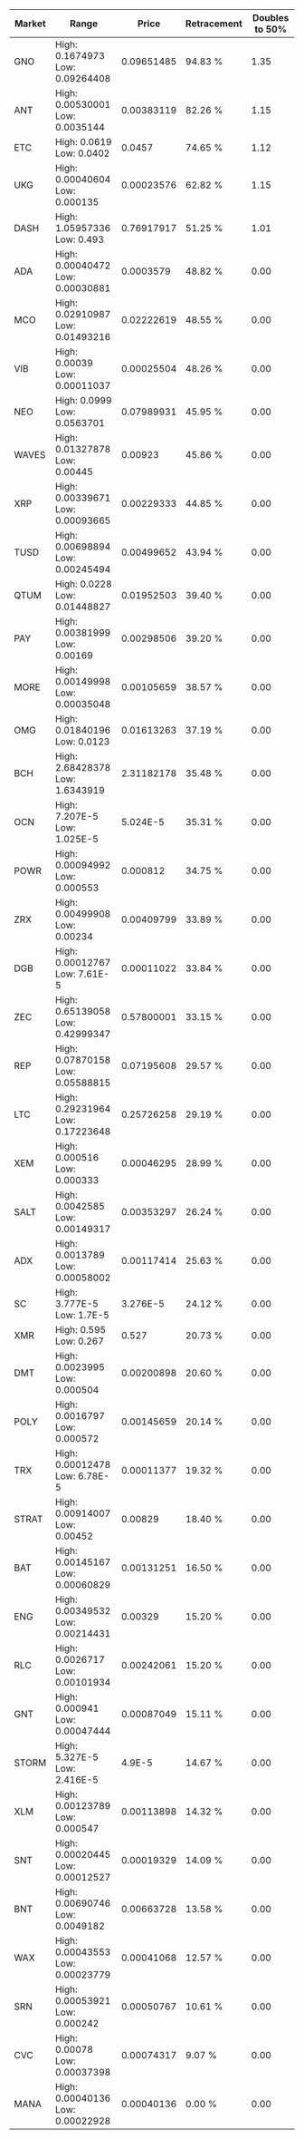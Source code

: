 | Market | Range | Price| Retracement | Doubles to 50% |
| --- | --- | --- | --- | --- |
| GNO | High: 0.1674973<br />Low: 0.09264408 | 0.09651485 | 94.83 % | 1.35 |
| ANT | High: 0.00530001<br />Low: 0.0035144 | 0.00383119 | 82.26 % | 1.15 |
| ETC | High: 0.0619<br />Low: 0.0402 | 0.0457 | 74.65 % | 1.12 |
| UKG | High: 0.00040604<br />Low: 0.000135 | 0.00023576 | 62.82 % | 1.15 |
| DASH | High: 1.05957336<br />Low: 0.493 | 0.76917917 | 51.25 % | 1.01 |
| ADA | High: 0.00040472<br />Low: 0.00030881 | 0.0003579 | 48.82 % | 0.00 |
| MCO | High: 0.02910987<br />Low: 0.01493216 | 0.02222619 | 48.55 % | 0.00 |
| VIB | High: 0.00039<br />Low: 0.00011037 | 0.00025504 | 48.26 % | 0.00 |
| NEO | High: 0.0999<br />Low: 0.0563701 | 0.07989931 | 45.95 % | 0.00 |
| WAVES | High: 0.01327878<br />Low: 0.00445 | 0.00923 | 45.86 % | 0.00 |
| XRP | High: 0.00339671<br />Low: 0.00093665 | 0.00229333 | 44.85 % | 0.00 |
| TUSD | High: 0.00698894<br />Low: 0.00245494 | 0.00499652 | 43.94 % | 0.00 |
| QTUM | High: 0.0228<br />Low: 0.01448827 | 0.01952503 | 39.40 % | 0.00 |
| PAY | High: 0.00381999<br />Low: 0.00169 | 0.00298506 | 39.20 % | 0.00 |
| MORE | High: 0.00149998<br />Low: 0.00035048 | 0.00105659 | 38.57 % | 0.00 |
| OMG | High: 0.01840196<br />Low: 0.0123 | 0.01613263 | 37.19 % | 0.00 |
| BCH | High: 2.68428378<br />Low: 1.6343919 | 2.31182178 | 35.48 % | 0.00 |
| OCN | High: 7.207E-5<br />Low: 1.025E-5 | 5.024E-5 | 35.31 % | 0.00 |
| POWR | High: 0.00094992<br />Low: 0.000553 | 0.000812 | 34.75 % | 0.00 |
| ZRX | High: 0.00499908<br />Low: 0.00234 | 0.00409799 | 33.89 % | 0.00 |
| DGB | High: 0.00012767<br />Low: 7.61E-5 | 0.00011022 | 33.84 % | 0.00 |
| ZEC | High: 0.65139058<br />Low: 0.42999347 | 0.57800001 | 33.15 % | 0.00 |
| REP | High: 0.07870158<br />Low: 0.05588815 | 0.07195608 | 29.57 % | 0.00 |
| LTC | High: 0.29231964<br />Low: 0.17223648 | 0.25726258 | 29.19 % | 0.00 |
| XEM | High: 0.000516<br />Low: 0.000333 | 0.00046295 | 28.99 % | 0.00 |
| SALT | High: 0.0042585<br />Low: 0.00149317 | 0.00353297 | 26.24 % | 0.00 |
| ADX | High: 0.0013789<br />Low: 0.00058002 | 0.00117414 | 25.63 % | 0.00 |
| SC | High: 3.777E-5<br />Low: 1.7E-5 | 3.276E-5 | 24.12 % | 0.00 |
| XMR | High: 0.595<br />Low: 0.267 | 0.527 | 20.73 % | 0.00 |
| DMT | High: 0.0023995<br />Low: 0.000504 | 0.00200898 | 20.60 % | 0.00 |
| POLY | High: 0.0016797<br />Low: 0.000572 | 0.00145659 | 20.14 % | 0.00 |
| TRX | High: 0.00012478<br />Low: 6.78E-5 | 0.00011377 | 19.32 % | 0.00 |
| STRAT | High: 0.00914007<br />Low: 0.00452 | 0.00829 | 18.40 % | 0.00 |
| BAT | High: 0.00145167<br />Low: 0.00060829 | 0.00131251 | 16.50 % | 0.00 |
| ENG | High: 0.00349532<br />Low: 0.00214431 | 0.00329 | 15.20 % | 0.00 |
| RLC | High: 0.0026717<br />Low: 0.00101934 | 0.00242061 | 15.20 % | 0.00 |
| GNT | High: 0.000941<br />Low: 0.00047444 | 0.00087049 | 15.11 % | 0.00 |
| STORM | High: 5.327E-5<br />Low: 2.416E-5 | 4.9E-5 | 14.67 % | 0.00 |
| XLM | High: 0.00123789<br />Low: 0.000547 | 0.00113898 | 14.32 % | 0.00 |
| SNT | High: 0.00020445<br />Low: 0.00012527 | 0.00019329 | 14.09 % | 0.00 |
| BNT | High: 0.00690746<br />Low: 0.0049182 | 0.00663728 | 13.58 % | 0.00 |
| WAX | High: 0.00043553<br />Low: 0.00023779 | 0.00041068 | 12.57 % | 0.00 |
| SRN | High: 0.00053921<br />Low: 0.000242 | 0.00050767 | 10.61 % | 0.00 |
| CVC | High: 0.00078<br />Low: 0.00037398 | 0.00074317 | 9.07 % | 0.00 |
| MANA | High: 0.00040136<br />Low: 0.00022928 | 0.00040136 | 0.00 % | 0.00 |
